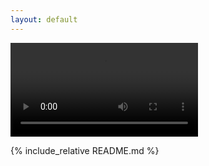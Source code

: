 ```yaml
---
layout: default
---
```



<div id="video_wrapper">
  <video autoplay loop>
    <source src="" type="video/mp4">
  </video>
</div>


{% include_relative README.md %}
